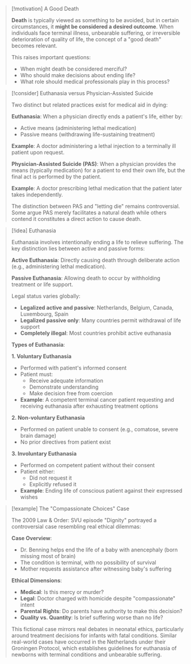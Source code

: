 > [!motivation] A Good Death
> 
> **Death** is typically viewed as something to be avoided, but in certain circumstances, it **might be considered a desired outcome**. When individuals face terminal illness, unbearable suffering, or irreversible deterioration of quality of life, the concept of a "good death" becomes relevant.
> 
> This raises important questions:
> 
> - When might death be considered merciful?
> - Who should make decisions about ending life?
> - What role should medical professionals play in this process?

> [!consider] Euthanasia versus Physician-Assisted Suicide
> 
> Two distinct but related practices exist for medical aid in dying:
> 
> **Euthanasia**: When a physician directly ends a patient's life, either by:
> 
> - Active means (administering lethal medication)
> - Passive means (withdrawing life-sustaining treatment)
> 
> **Example**: A doctor administering a lethal injection to a terminally ill patient upon request.
> 
> **Physician-Assisted Suicide (PAS)**: When a physician provides the means (typically medication) for a patient to end their own life, but the final act is performed by the patient.
> 
> **Example**: A doctor prescribing lethal medication that the patient later takes independently.
> 
> The distinction between PAS and "letting die" remains controversial. Some argue PAS merely facilitates a natural death while others contend it constitutes a direct action to cause death.

> [!idea] Euthanasia
> 
> Euthanasia involves intentionally ending a life to relieve suffering. The key distinction lies between active and passive forms:
> 
> **Active Euthanasia**: Directly causing death through deliberate action (e.g., administering lethal medication).
> 
> **Passive Euthanasia**: Allowing death to occur by withholding treatment or life support.
> 
> Legal status varies globally:
> 
> - **Legalized active and passive**: Netherlands, Belgium, Canada, Luxembourg, Spain
> - **Legalized passive only**: Many countries permit withdrawal of life support
> - **Completely illegal**: Most countries prohibit active euthanasia
> 
> **Types of Euthanasia**:
> 
> **1. Voluntary Euthanasia**
> 
> - Performed with patient's informed consent
> - Patient must:
>     - Receive adequate information
>     - Demonstrate understanding
>     - Make decision free from coercion
> - **Example**: A competent terminal cancer patient requesting and receiving euthanasia after exhausting treatment options
> 
> **2. Non-voluntary Euthanasia**
> 
> - Performed on patient unable to consent (e.g., comatose, severe brain damage)
> - No prior directives from patient exist
> 
> **3. Involuntary Euthanasia**
> 
> - Performed on competent patient without their consent
> - Patient either:
>     - Did not request it
>     - Explicitly refused it
> - **Example**: Ending life of conscious patient against their expressed wishes

> [!example] The "Compassionate Choices" Case
> 
> The 2009 Law & Order: SVU episode "Dignity" portrayed a controversial case resembling real ethical dilemmas:
> 
> **Case Overview**:
> 
> - Dr. Benning helps end the life of a baby with anencephaly (born missing most of brain)
> - The condition is terminal, with no possibility of survival
> - Mother requests assistance after witnessing baby's suffering
> 
> **Ethical Dimensions**:
> 
> - **Medical**: Is this mercy or murder?
> - **Legal**: Doctor charged with homicide despite "compassionate" intent
> - **Parental Rights**: Do parents have authority to make this decision?
> - **Quality vs. Quantity**: Is brief suffering worse than no life?
> 
> This fictional case mirrors real debates in neonatal ethics, particularly around treatment decisions for infants with fatal conditions. Similar real-world cases have occurred in the Netherlands under their Groningen Protocol, which establishes guidelines for euthanasia of newborns with terminal conditions and unbearable suffering.